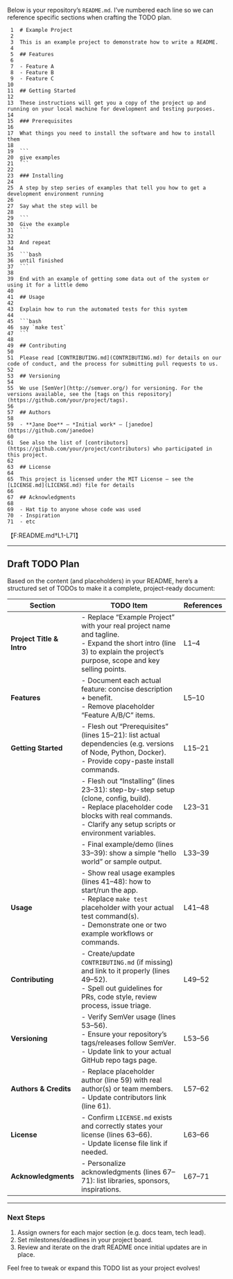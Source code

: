 Below is your repository’s `README.md`. I’ve numbered each line so we can reference specific sections when crafting the TODO plan.

```text
 1  # Example Project
 2  
 3  This is an example project to demonstrate how to write a README.
 4  
 5  ## Features
 6  
 7  - Feature A
 8  - Feature B
 9  - Feature C
10  
11  ## Getting Started
12  
13  These instructions will get you a copy of the project up and running on your local machine for development and testing purposes.
14  
15  ### Prerequisites
16
17  What things you need to install the software and how to install them
18
19  ```
20  give examples
21  ```
22
23  ### Installing
24
25  A step by step series of examples that tell you how to get a development environment running
26
27  Say what the step will be
28
29  ```
30  Give the example
31  ```
32
33  And repeat
34
35  ```bash
36  until finished
37  ```
38
39  End with an example of getting some data out of the system or using it for a little demo
40
41  ## Usage
42
43  Explain how to run the automated tests for this system
44
45  ```bash
46  say `make test`
47  ```
48
49  ## Contributing
50
51  Please read [CONTRIBUTING.md](CONTRIBUTING.md) for details on our code of conduct, and the process for submitting pull requests to us.
52
53  ## Versioning
54
55  We use [SemVer](http://semver.org/) for versioning. For the versions available, see the [tags on this repository](https://github.com/your/project/tags).
56
57  ## Authors
58
59  - **Jane Doe** – *Initial work* – [janedoe](https://github.com/janedoe)
60
61  See also the list of [contributors](https://github.com/your/project/contributors) who participated in this project.
62
63  ## License
64
65  This project is licensed under the MIT License – see the [LICENSE.md](LICENSE.md) file for details
66
67  ## Acknowledgments
68
69  - Hat tip to anyone whose code was used
70  - Inspiration
71  - etc
```
【F:README.md†L1-L71】

---

## Draft TODO Plan

Based on the content (and placeholders) in your README, here’s a structured set of TODOs to make it a complete, project-ready document:

| Section               | TODO Item                                                                                  | References  |
|-----------------------|--------------------------------------------------------------------------------------------|-------------|
| **Project Title & Intro**  | - Replace “Example Project” with your real project name and tagline.<br>- Expand the short intro (line 3) to explain the project’s purpose, scope and key selling points. | L1–4       |
| **Features**          | - Document each actual feature: concise description + benefit. <br>- Remove placeholder “Feature A/B/C” items. | L5–10      |
| **Getting Started**   | - Flesh out “Prerequisites” (lines 15–21): list actual dependencies (e.g. versions of Node, Python, Docker).<br>- Provide copy-paste install commands. | L15–21     |
|                       | - Flesh out “Installing” (lines 23–31): step-by-step setup (clone, config, build). <br>- Replace placeholder code blocks with real commands.<br>- Clarify any setup scripts or environment variables. | L23–31     |
|                       | - Final example/demo (lines 33–39): show a simple “hello world” or sample output.           | L33–39     |
| **Usage**             | - Show real usage examples (lines 41–48): how to start/run the app.<br>- Replace `make test` placeholder with your actual test command(s).<br>- Demonstrate one or two example workflows or commands. | L41–48     |
| **Contributing**      | - Create/update `CONTRIBUTING.md` (if missing) and link to it properly (lines 49–52).<br>- Spell out guidelines for PRs, code style, review process, issue triage. | L49–52     |
| **Versioning**        | - Verify SemVer usage (lines 53–56).<br>- Ensure your repository’s tags/releases follow SemVer.<br>- Update link to your actual GitHub repo tags page. | L53–56     |
| **Authors & Credits** | - Replace placeholder author (line 59) with real author(s) or team members.<br>- Update contributors link (line 61). | L57–62     |
| **License**           | - Confirm `LICENSE.md` exists and correctly states your license (lines 63–66).<br>- Update license file link if needed. | L63–66     |
| **Acknowledgments**   | - Personalize acknowledgments (lines 67–71): list libraries, sponsors, inspirations.         | L67–71     |

---

### Next Steps

1. Assign owners for each major section (e.g. docs team, tech lead).  
2. Set milestones/deadlines in your project board.  
3. Review and iterate on the draft README once initial updates are in place.  

Feel free to tweak or expand this TODO list as your project evolves!